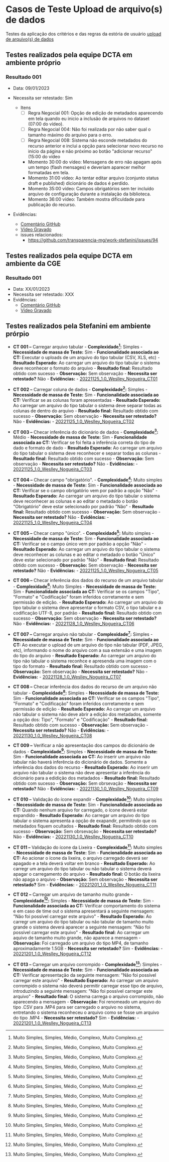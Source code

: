 # Casos de Teste Upload de arquivo(s) de dados 

Testes da aplicação dos critérios e das regras da estória de usuário [upload de arquivo(s) de dados](../../../estorias_de_usuarios/sprint_02/01_upload_de_arquivos_recursos)

## Testes realizados pela equipe DCTA em ambiente próprio 

### Resultado 001
- Data: 09/01/2023
- Necessita ser retestado: Sim
  - Itens
    - [ ] Regra Negocial 001: Opção de edição de metadados aparecendo em tela quando eu inicio a inclusão de arquivos no dataset (07:00 do vídeo).
    - [ ] Regra Negocial 004: Não foi realizada por não saber qual o tamanho máximo do arquivo para o erro.
    - [ ] Regra Negocial 008: Sistema não esconde metadados do recurso anterior e inclui a opção para selecionar novo recurso no início da página e não próximo ao botão "adicionar recurso" (15:00 do vídeo
    - Momento 30:00 do vídeo: Mensagens de erro não apagam após um tempo (flash mensages) e deveriam aparecer melhor formatadas em tela.
    - Momento 31:00 vídeo: Ao tentar editar arquivo (conjunto status draft e published) dicionário de dados é perdido.
    - Momento 35:00 vídeo: Campos obrigatórios sem ter incluído arquivo de configuração durante a instalação da biblioteca.
    - Momento 36:00 vídeo: Também mostra dificuldade para publicação do recurso.

- Evidências:
  - [Comentário GitHub](https://github.com/transparencia-mg/work-stefanini/issues/93#issuecomment-1376292172)
  - [Vídeo Gravado](https://www.youtube.com/watch?v=xiNy4uF6Y7A)
  - issues relacionados:
    - https://github.com/transparencia-mg/work-stefanini/issues/94
## Testes realizados pela equipe DCTA em ambiente da CGE 

### Resultado 001
- Data: XX/01/2023
- Necessita ser retestado: XXX
- Evidências:
  - [Comentário GitHub]()
  - [Vídeo Gravado]()

## Testes realizados pela Stefanini em ambiente prórpio

- **CT 001 –** Carregar arquivo tabular
      - **Complexidade[^¹]:** Simples
      - **Necessidade de massa de Teste:** Sim
      - **Funcionalidade associada ao CT:** Executar o uploads de um arquivo do tipo tabular (CSV, XLS, etc)
      - **Resultado Esperado:** Ao carregar um arquivo do tipo tabular o sistema deve reconhecer o formato do arquivo
      - **Resultado final:** Resultado obtido com sucesso
      - **Observação:** Sem observação
      - **Necessita ser retestado?** Não
      - **Evidências:**
        - [20221125_1.0_Weslley_Nogueira_CT01](https://www.youtube.com/watch?v=Xxe4KNyATw0)

- **CT 002 –** Carregar coluna de dados
      - **Complexidade[^¹]:** Simples
      - **Necessidade de massa de Teste:** Sim
      - **Funcionalidade associada ao CT:** Verificar se as colunas foram apresentadas
      - **Resultado Esperado:** Ao carregar um arquivo do tipo tabular o sistema deve separar todas as colunas de dentro do arquivo
      - **Resultado final:** Resultado obtido com sucesso
      - **Observação:** Sem observação
      - **Necessita ser retestado?** Não
      - **Evidências:**
        - [20221125_1.0_Weslley_Nogueira_CT02](https://www.youtube.com/watch?v=lganvWDF440&feature=youtu.be)

- **CT 003 –** Checar inferência do dicionário de dados
      - **Complexidade[^¹]:** Médio
      - **Necessidade de massa de Teste:** Sim
      - **Funcionalidade associada ao CT:** Verificar se foi feita a inferência correta do tipo de dado e formato de dado
      - **Resultado Esperado:** Ao carregar um arquivo do tipo tabular o sistema deve reconhecer e separar todas as colunas 
      - **Resultado final:** Resultado obtido com sucesso
      - **Observação:** Sem observação
      - **Necessita ser retestado?** Não
      - **Evidências:** 
        - [20221125_1.0_Weslley_Nogueira_CT03](https://www.youtube.com/watch?v=Hspnt9eBfGE)

- **CT 004 –** Checar campo "obrigatório".
      - **Complexidade[^¹]:** Muito simples
      - **Necessidade de massa de Teste:** Sim
      - **Funcionalidade associada ao CT:** Verificar se o campo obrigatório vem por padrão a opção "Não"
      - **Resultado Esperado:** Ao carregar um arquivo do tipo tabular o sistema deve reconhecer as colunas e ao editar o metadado o botão "Obrigatório" deve estar selecionado por padrão "Não"
      - **Resultado final:** Resultado obtido com sucesso
      - **Observação:** Sem observação
      - **Necessita ser retestado?** Não
      - **Evidências:**
        - [20221125_1.0_Weslley_Nogueira_CT04](https://www.youtube.com/watch?v=928c2c3oxcY)

- **CT 005 –** Checar campo "único".
      - **Complexidade[^¹]:** Muito simples
      - **Necessidade de massa de Teste:** Sim
      - **Funcionalidade associada ao CT:** Verificar se o campo único vem por padrão a opção "Não"
      - **Resultado Esperado:** Ao carregar um arquivo do tipo tabular o sistema deve reconhecer as colunas e ao editar o metadado o botão "Único" deve estar selecionado por padrão "Não"
      - **Resultado final:** Resultado obtido com sucesso
      - **Observação:** Sem observação
      - **Necessita ser retestado?** Não
      - **Evidências:**
        - [20221125_1.0_Weslley_Nogueira_CT05](https://www.youtube.com/watch?v=LbLu5Vk2pag)

- **CT 006 –** Checar inferência dos dados do recurso de um arquivo tabular
      - **Complexidade[^¹]:** Muito Simples
      - **Necessidade de massa de Teste:** Sim
      - **Funcionalidade associada ao CT:** Verificar se os campos "Tipo", "Formato" e "Codificação" foram inferidos corretamente e sem permissão de edição.
      - **Resultado Esperado:** Ao carregar um arquivo do tipo tabular o sistema deve apresentar o formato CSV, o tipo tabular e a codificação UTF-8, por padrão
      - **Resultado final:** Resultado obtido com sucesso
      - **Observação:** Sem observação
      - **Necessita ser retestado?** Não
      - **Evidências:**
        - [20221128_1.0_Weslley_Nogueira_CT06](https://www.youtube.com/watch?v=cVZTIrZXDpo)
            
- **CT 007 –** Carregar arquivo não tabular
      - **Complexidade[^¹]:** Simples
      - **Necessidade de massa de Teste:** Sim
      - **Funcionalidade associada ao CT:** Ao executar o upload de um arquivo do tipo não tabular (PDF, JPEG, etc), informando o nome do arquivo com a sua extensão e uma imagem do tipo do arquivo
      - **Resultado Esperado:** Ao carregar um arquivo do tipo não tabular o sistema reconhce e apresenda uma imagem com o tipo do formato
      - **Resultado final:** Resultado obtido com sucesso
      - **Observação:** Sem observação
      - **Necessita ser retestado?** Não
      - **Evidências:**
        - [20221128_1.0_Weslley_Nogueira_CT07](https://www.youtube.com/watch?v=7-BdtL3fQvs)

- **CT 008 –** Checar inferência dos dados do recurso de um arquivo não tabular
      - **Complexidade[^¹]:** Simples
      - **Necessidade de massa de Teste:** Sim
      - **Funcionalidade associada ao CT:** Verificar se os campos "Tipo", "Formato" e "Codificação" foram inferidos corretamente e sem permissão de edição
      - **Resultado Esperado:** Ao carregar um arquivo não tabular o sistema não deve abrir a edição dos metadados, somente a opção dos: Tipo", "Formato" e "Codificação"
      - **Resultado final:** Resultado obtido com sucesso
      - **Observação:** Sem observação
      - **Necessita ser retestado?** Não
      - **Evidências:**
        - [20221130_1.0_Weslley_Nogueira_CT08](https://www.youtube.com/watch?v=txtb5Y3D7uU)

- **CT 009 –** Verificar a não apresentação dos campos do dicionário de dados
      - **Complexidade[^¹]:** Simples
      - **Necessidade de massa de Teste:** Sim
      - **Funcionalidade associada ao CT:** Ao inserir um arquivo não tabular não haverá inferência do dicionário de dados. Somente a inferência dos dados do recurso
      - **Resultado Esperado:** Ao inserir um arquivo não tabular o sistema não deve apresentar a inferência do dicionário para a edidição dos metadados
      - **Resultado final:** Resultado obtido com sucesso
      - **Observação:** Sem obrsevação
      - **Necessita ser retestado?** Não
      - **Evidências:**
        - [20221130_1.0_Weslley_Nogueira_CT09](https://www.youtube.com/watch?v=7s-amEvQFdE)  
        
- **CT 010 –** Validação do ícone expandir
      - **Complexidade[^¹]:** Muito simples
      - **Necessidade de massa de Teste:** Sim
      - **Funcionalidade associada ao CT:** Quando nenhum arquivo for carregado, o ícone deverá estar expandido
      - **Resultado Esperado:** Ao carregar um arquivo do tipo tabular o sistema apresenta a opção de exapandir, permitindo que os metadados fiquem ocultados
      - **Resultado final:** Resultado obtido com sucesso
      - **Observação:** Sem obrsevação
      - **Necessita ser retestado?** Não
      - **Evidências:**
        - [20221130_1.0_Weslley_Nogueira_CT10](https://www.youtube.com/watch?v=JQqHusU2sPs)   

- **CT 011 –** Validação do ícone da Lixeira
      - **Complexidade[^¹]:** Muito simples
      - **Necessidade de massa de Teste:** Sim
      - **Funcionalidade associada ao CT:** Ao acionar o ícone da lixeira, o arquivo carregado deverá ser apagado e a tela deverá voltar em branco
      - **Resultado Esperado:** Ao carregr um arquivo do tipo tabular ou não tabular o sistema deverá apagar o carregamento do arquivo
      - **Resultado final:** O botão da lixeira não apaga o arquivo
      - **Observação:** Sem observação
      - **Necessita ser retestado?** Sim
      - **Evidências:**
        - [20221201_1.0_Weslley_Nogueira_CT11](https://www.youtube.com/watch?v=f78gbNRn1hE)

- **CT 012 –** Carregar um arquivo de tamanho muito grande
      - **Complexidade[^¹]:** Simples
      - **Necessidade de massa de Teste:** Sim
      - **Funcionalidade associada ao CT:** Verificar comportamento do sistema e em caso de time out o sistema apresentará a seguinte mensagem: "Não foi possível carregar este arquivo"
      - **Resultado Esperado:** Ao carregr um arquivo do tipo tabular ou não tabular de tamanho muito grande o sistema deverá aparecer a seguinte mensagem: "Não foi possível carregar este arquivo"
      - **Resultado final:** Ao carregar um aquivo de tamanho muito grande, não aparece a mensagem
      - **Observação:** Foi carregado um arquivo do tipo MP4, de tamanho aproximadamente 1.5GB
      - **Necessita ser retestado?** Sim
      - **Evidências:**
        - [20221201_1.0_Weslley_Nogueira_CT12](https://www.youtube.com/watch?v=K5yvAktH5a8&feature=youtu.be)    

- **CT 013 –** Carregar um arquivo corrompido
      - **Complexidade[^¹]:** Simples
      - **Necessidade de massa de Teste:** Sim
      - **Funcionalidade associada ao CT:** Verificar apresentação da seguinte mensagem: "Não foi possível carregar este arquivo"
      - **Resultado Esperado:** Ao carregar um arquivo corrompido o sistema não deverá permitir carregar esse tipo de arquivo, introduzindo a seguinte mensagem: "Não foi possível carregar este arquivo"
      - **Resultado final:** O sistema carrega o arquivo corrompido, não aparecendo a mensagem
      - **Observação:** Foi renomeado um arquivo do tipo .CSV para .MP4 para ser carregado o arquivo no sistema, entretando o sistema reconheceu o arquivo como se fosse um arquivo do tipo .MP4
      - **Necessita ser retestado?** Sim
      - **Evidências:**
        - [20221201_1.0_Weslley_Nogueira_CT13](https://www.youtube.com/watch?v=cJX9waEDUuU)

[^¹]: Muito Simples, Simples, Médio, Complexo, Muito Complexo.
